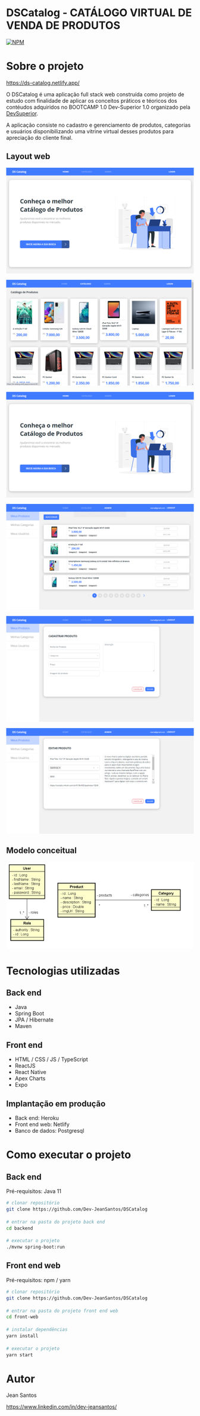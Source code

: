 # DSCatalog - CATÁLOGO VIRTUAL DE VENDA DE PRODUTOS
[![NPM](https://img.shields.io/npm/l/react)](https://github.com/Dev-JeanSantos/DSCatalog/blob/main/LICENSE) 

# Sobre o projeto

https://ds-catalog.netlify.app/

O DSCatalog é uma aplicação full stack web construída como projeto de estudo com finalidade de aplicar os conceitos práticos e téoricos dos contéudos adquiridos no BOOTCAMP 1.0 Dev-Superior 1.0 organizado pela [DevSuperior](https://devsuperior.com "Site da DevSuperior").

A aplicação consiste no cadastro e gerenciamento de produtos, categorias e usuários disponibilizando uma vitrine virtual desses produtos para apreciação do cliente final.

## Layout web

![Web 1](https://github.com/Dev-JeanSantos/assets/blob/main/dscatalog/home.png)

![Web 2](https://github.com/Dev-JeanSantos/assets/blob/main/dscatalog/catalogo.png)

![Web 3](https://github.com/Dev-JeanSantos/assets/blob/main/dscatalog/login.png)

![Web 4](https://github.com/Dev-JeanSantos/assets/blob/main/dscatalog/admin-home.png)

![Web 5](https://github.com/Dev-JeanSantos/assets/blob/main/dscatalog/inserir-produto.png)

![Web 6](https://github.com/Dev-JeanSantos/assets/blob/main/dscatalog/editar-produto.png)

## Modelo conceitual
![Modelo Conceitual](https://github.com/Dev-JeanSantos/assets/blob/main/dscatalog/modelo-conceitual.png)

# Tecnologias utilizadas
## Back end
- Java
- Spring Boot
- JPA / Hibernate
- Maven
## Front end
- HTML / CSS / JS / TypeScript
- ReactJS
- React Native
- Apex Charts
- Expo
## Implantação em produção
- Back end: Heroku
- Front end web: Netlify
- Banco de dados: Postgresql

# Como executar o projeto

## Back end
Pré-requisitos: Java 11

```bash
# clonar repositório
git clone https://github.com/Dev-JeanSantos/DSCatalog

# entrar na pasta do projeto back end
cd backend

# executar o projeto
./mvnw spring-boot:run
```

## Front end web
Pré-requisitos: npm / yarn

```bash
# clonar repositório
git clone https://github.com/Dev-JeanSantos/DSCatalog

# entrar na pasta do projeto front end web
cd front-web

# instalar dependências
yarn install

# executar o projeto
yarn start
```

# Autor

Jean Santos

https://www.linkedin.com/in/dev-jeansantos/
